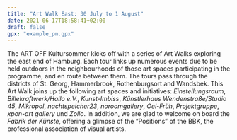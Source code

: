 ```yaml
---
title: "Art Walk East: 30 July to 1 August"
date: 2021-06-17T18:58:41+02:00
draft: false
gpx: "example_pm.gpx"
---
```


The ART OFF Kultursommer kicks off with a series of Art Walks exploring the east end of Hamburg. Each tour links up numerous events due to be held outdoors in the neighbourhoods of those art 
spaces participating in the programme, and en route between them. The tours pass through the districts of St. Georg, Hammerbrook, Rothenburgsort and Wandsbek. This Art Walk joins up the following 
art spaces and initiatives: *Einstellungsraum*, *Billekraftwerk/Hallo e.V.*, *Kunst-Imbiss*, *Künstlerhaus Wendenstraße/Studio 45*, *Mikropol*, *nachtspeicher23*, *noroomgallery*, *Oel-Früh*, 
*Projektgruppe*, *xpon-art gallery* und *Zollo*. In addition, we are glad to welcome on board the *Fabrik der Künste*, offering a glimpse of the “Positions” of the BBK, the professional association of 
visual artists.

